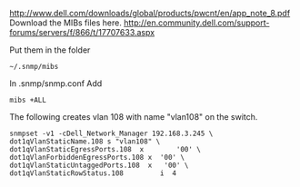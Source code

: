 http://www.dell.com/downloads/global/products/pwcnt/en/app_note_8.pdf
Download the MIBs files here.
http://en.community.dell.com/support-forums/servers/f/866/t/17707633.aspx

Put them in the folder

    ~/.snmp/mibs

In .snmp/snmp.conf
Add 

    mibs +ALL

The following creates vlan 108 with name "vlan108" on the switch.

    snmpset -v1 -cDell_Network_Manager 192.168.3.245 \
    dot1qVlanStaticName.108 s "vlan108" \
    dot1qVlanStaticEgressPorts.108  x        '00' \
    dot1qVlanForbiddenEgressPorts.108 x  '00' \
    dot1qVlanStaticUntaggedPorts.108  x   '00' \
    dot1qVlanStaticRowStatus.108         i  4

